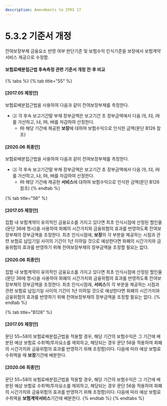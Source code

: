 ```yaml
---
description: Amendments to IFRS 17
---
```


# 5.3.2 기준서 개정

잔여보장부채 금융요소 반영 여부 판단기준 및 보험수익 인식기준을 보장에서 보험계약서비스 제공으로 수정함.&#x20;

#### 보험료배분접근법 후속측정 관련 기준서 개정 전·후 비교 &#x20;

{% tabs %}
{% tab title="55" %}
#### **\[2017.05 제정안]**&#x20;

보험료배분접근법을 사용하여 다음과 같이 잔여보장부채를 측정한다.

* ⑵ 각 후속 보고기간말 부채 장부금액은 보고기간 초 장부금액에서 다음 ㈎, ㈐, ㈑를 가산하고, ㈏, ㈒, ㈓를 차감하여 산정한다.
  * ㈒ 해당 기간에 제공한 **보장**에 대하여 보험수익으로 인식한 금액(문단 B126 참조)



#### **\[2020.06 최종안]**&#x20;

보험료배분접근법을 사용하여 다음과 같이 잔여보장부채를 측정한다.

* ⑵ 각 후속 보고기간말 부채 장부금액은 보고기간 초 장부금액에서 다음 ㈎, ㈐, ㈑를 가산하고, ㈏, ㈒, ㈓를 차감하여 산정한다.
  * ㈒ 해당 기간에 제공한 **서비스**에 대하여 보험수익으로 인식한 금액(문단 B126 참조)
{% endtab %}

{% tab title="56" %}
#### **\[2017.05 제정안]**&#x20;

집합 내 보험계약이 유의적인 금융요소를 가지고 있다면 최초 인식시점에 산정된 할인율(문단 36에 명시)을 사용하여 화폐의 시간가치와 금융위험의 효과를 반영하도록 잔여보장부채의 장부금액을 조정한다. 최초 인식시점에, **보장**의 각 부분을 제공하는 시점과 관련 보험료 납입기일 사이의 기간이 1년 이하일 것으로 예상한다면 화폐의 시간가치와 금융위험의 효과를 반영하기 위해 잔여보장부채의 장부금액을 조정할 필요는 없다.



#### **\[2020.06 최종안]**&#x20;

집합 내 보험계약이 유의적인 금융요소를 가지고 있다면 최초 인식시점에 산정된 할인율(문단 36에 명시)을 사용하여 화폐의 시간가치와 금융위험의 효과를 반영하도록 잔여보장부채의 장부금액을 조정한다. 최초 인식시점에, **서비스**의 각 부분을 제공하는 시점과 관련 보험료 납입기일 사이의 기간이 1년 이하일 것으로 예상한다면 화폐의 시간가치와 금융위험의 효과를 반영하기 위해 잔여보장부채의 장부금액을 조정할 필요는 없다.
{% endtab %}

{% tab title="B126" %}
#### **\[2017.05 제정안]**&#x20;

문단 55\~58의 보험료배분접근법을 적용할 경우, 해당 기간의 보험수익은 그 기간에 배분된 예상 보험료 수취액(투자요소를 제외하고, 해당되는 경우 문단 56을 적용하여 화폐의 시간가치와 금융위험의 효과를 반영하기 위해 조정함)이다. 다음에 따라 예상 보험료 수취액을 매 **보장**기간에 배분한다.



#### **\[2020.06 최종안]**&#x20;

문단 55\~58의 보험료배분접근법을 적용할 경우, 해당 기간의 보험수익은 그 기간에 배분된 예상 보험료 수취액(투자요소를 제외하고, 해당되는 경우 문단 56을 적용하여 화폐의 시간가치와 금융위험의 효과를 반영하기 위해 조정함)이다. 다음에 따라 예상 보험료 수취액을 **보험계약서비스**기간에 배분한다.
{% endtab %}
{% endtabs %}
